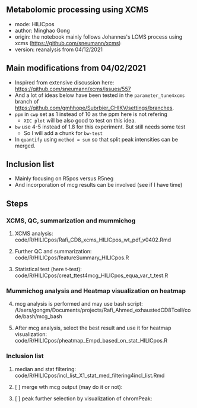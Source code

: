 ## Metabolomic processing using XCMS
- mode: HILICpos
- author: Minghao Gong
- origin: the notebook mainly follows Johannes's LCMS process using xcms (https://github.com/sneumann/xcms)
- version: reanalysis from 04/12/2021

## Main modifications from 04/02/2021
- Inspired from extensive discussion here: https://github.com/sneumann/xcms/issues/557
- And a lot of ideas below have been tested in the `parameter_tune4xcms` branch of https://github.com/gmhhope/Subrbier_CHIKV/settings/branches. 
- `ppm` in `cwp` set as 1 instead of 10 as the ppm here is not refering 
  - `XIC plot` will be also good to test on this idea.
- `bw` use 4-5 instead of 1.8 for this experiment. But still needs some test
  - So I will add a chunk for `bw-test`
- In `quantify` using `method = sum` so that split peak intensities can be merged.

## Inclusion list
- Mainly focusing on R5pos versus R5neg
- And incorporation of mcg results can be involved (see if I have time)

## Steps
### XCMS, QC, summarization and mummichog
1. XCMS analysis: code/R/HILICpos/Rafi_CD8_xcms_HILICpos_wt_pdf_v0402.Rmd
2. Further QC and summarization: code/R/HILICpos/featureSummary_HILICpos.R

3. Statistical test (here t-test): code/R/HILICpos/creat_ttest4mcg_HILICpos_equa_var_t_test.R


### Mummichog analysis and Heatmap visualization on heatmap
4. mcg analysis is performed and may use bash script: /Users/gongm/Documents/projects/Rafi_Ahmed_exhaustedCD8Tcell/code/bash/mcg_bash

5. After mcg analysis, select the best result and use it for heatmap visualization: code/R/HILICpos/pheatmap_Empd_based_on_stat_HILICpos.R

### Inclusion list
1. median and stat filtering: code/R/HILICpos/incl_list_X1_stat_med_filtering4incl_list.Rmd

2. [ ] merge wth mcg output (may do it or not): 

3. [ ] peak further selection by visualization of chromPeak: 